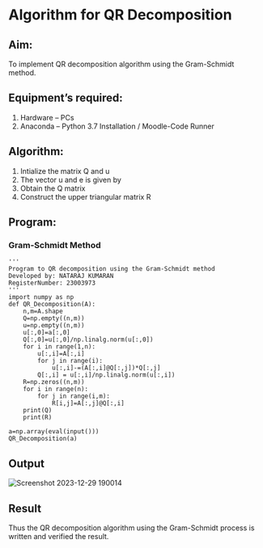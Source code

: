 # Algorithm for QR Decomposition
## Aim:
To implement QR decomposition algorithm using the Gram-Schmidt method.
## Equipment’s required:
1.	Hardware – PCs
2.	Anaconda – Python 3.7 Installation / Moodle-Code Runner
## Algorithm:
1.	Intialize the matrix Q and u
2.	The vector u and e is given by
3.	Obtain the Q matrix   
4.	Construct the upper triangular matrix R
## Program:
### Gram-Schmidt Method
```
''' 
Program to QR decomposition using the Gram-Schmidt method
Developed by: NATARAJ KUMARAN
RegisterNumber: 23003973
'''
import numpy as np
def QR_Decomposition(A):
    n,m=A.shape 
    Q=np.empty((n,m))
    u=np.empty((n,m))
    u[:,0]=a[:,0]
    Q[:,0]=u[:,0]/np.linalg.norm(u[:,0])
    for i in range(1,n):
        u[:,i]=A[:,i]
        for j in range(i):
            u[:,i]-=(A[:,i]@Q[:,j])*Q[:,j]
        Q[:,i] = u[:,i]/np.linalg.norm(u[:,i])
    R=np.zeros((n,m))
    for i in range(n):
        for j in range(i,m):
            R[i,j]=A[:,j]@Q[:,i]
    print(Q)
    print(R)
    
a=np.array(eval(input()))
QR_Decomposition(a)

```

## Output
![Screenshot 2023-12-29 190014](https://github.com/nataraj26/QRdecomposition/assets/147514615/f73f7137-9f01-492c-8d76-3b23b4ad6781)

## Result
Thus the QR decomposition algorithm using the Gram-Schmidt process is written and verified the result.
